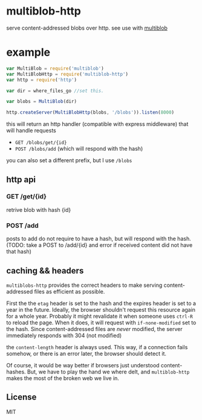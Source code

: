# multiblob-http

serve content-addressed blobs over http.
see use with [multiblob](https://github.com/ssbc/multiblob)

# example

``` js
var MultiBlob = require('multiblob')
var MultiBlobHttp = require('multiblob-http')
var http = require('http')

var dir = where_files_go //set this.

var blobs = MultiBlob(dir)

http.createServer(MultiBlobHttp(blobs, '/blobs')).listen(8000)
```
this will return an http handler (compatible with express middleware)
that will handle requests
 * `GET /blobs/get/{id}`
 * `POST /blobs/add` (which will respond with the hash)

you can also set a different prefix, but I use `/blobs`

## http api

### GET /get/{id}

retrive blob with hash {id}

### POST /add

posts to add do not require to have a hash, but will respond with the hash.
(TODO: take a POST to /add/{id} and error if received content did not have that hash)

## caching && headers

`multiblobs-http` provides the correct headers to make serving content-addressed
files as efficient as possible.

First the the `etag` header is set to the hash and the expires header is set to a year in the future.
Ideally, the browser shouldn't request this resource again for a whole year.
Probably it might revalidate it when someone uses `ctrl-R` to reload the page.
When it does, it will request with `if-none-modified` set to the hash.
Since content-addressed files are _never_ modified, the server immediately responds
with 304 (not modified)

the `content-length` header is always used. This way, if a connection fails somehow,
or there is an error later, the browser should detect it.

Of course, it would be way better if browsers just understood content-hashes.
But, we have to play the hand we where delt, and
`multiblob-http` makes the most of the broken web we live in.


## License

MIT



